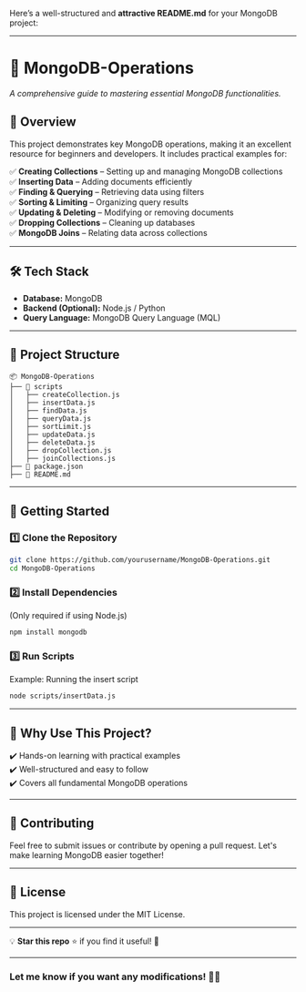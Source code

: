 Here’s a well-structured and **attractive README.md** for your MongoDB project:  

---

# **🚀 MongoDB-Operations**  
*A comprehensive guide to mastering essential MongoDB functionalities.*  

## 📌 **Overview**  
This project demonstrates key MongoDB operations, making it an excellent resource for beginners and developers. It includes practical examples for:  

✅ **Creating Collections** – Setting up and managing MongoDB collections  
✅ **Inserting Data** – Adding documents efficiently  
✅ **Finding & Querying** – Retrieving data using filters  
✅ **Sorting & Limiting** – Organizing query results  
✅ **Updating & Deleting** – Modifying or removing documents  
✅ **Dropping Collections** – Cleaning up databases  
✅ **MongoDB Joins** – Relating data across collections  

---  

## 🛠 **Tech Stack**  
- **Database:** MongoDB  
- **Backend (Optional):** Node.js / Python  
- **Query Language:** MongoDB Query Language (MQL)  

---

## 📂 **Project Structure**  
```
📦 MongoDB-Operations
├── 📁 scripts
│   ├── createCollection.js
│   ├── insertData.js
│   ├── findData.js
│   ├── queryData.js
│   ├── sortLimit.js
│   ├── updateData.js
│   ├── deleteData.js
│   ├── dropCollection.js
│   ├── joinCollections.js
├── 📄 package.json
├── 📄 README.md
```

---

## 🚀 **Getting Started**  

### **1️⃣ Clone the Repository**
```sh
git clone https://github.com/yourusername/MongoDB-Operations.git
cd MongoDB-Operations
```

### **2️⃣ Install Dependencies**  
(Only required if using Node.js)  
```sh
npm install mongodb
```

### **3️⃣ Run Scripts**  
Example: Running the insert script  
```sh
node scripts/insertData.js
```

---

## 🎯 **Why Use This Project?**  
✔️ Hands-on learning with practical examples  
✔️ Well-structured and easy to follow  
✔️ Covers all fundamental MongoDB operations  

---

## 🤝 **Contributing**  
Feel free to submit issues or contribute by opening a pull request. Let's make learning MongoDB easier together!  

---

## 📜 **License**  
This project is licensed under the MIT License.  

---

💡 **Star this repo** ⭐ if you find it useful! 🚀  

---

### Let me know if you want any modifications! 🎯🔥
